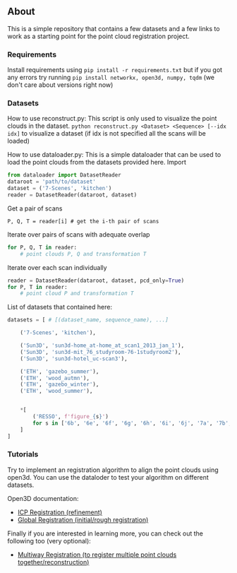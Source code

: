 
## About
This is a simple repository that contains a few datasets and a few links to work as a starting point for the point cloud registration project.

### Requirements
Install requirements using `pip install -r requirements.txt` but if you got any errors try running `pip install networkx, open3d, numpy, tqdm` (we don't care about versions right now)


### Datasets
How to use reconstruct.py:
This script is only used to visualize the point clouds in the dataset.
`python reconstruct.py <Dataset> <Sequence> [--idx idx]` to visualize a dataset (if idx is not specified all the scans will be loaded)


How to use dataloader.py:
This is a simple dataloader that can be used to load the point clouds from the datasets provided here.
Import
```py
from dataloader import DatasetReader
dataroot = 'path/to/dataset'
dataset = ('7-Scenes', 'kitchen')
reader = DatasetReader(dataroot, dataset)
```

Get a pair of scans
```
P, Q, T = reader[i] # get the i-th pair of scans
```


Iterate over pairs of scans with adequate overlap
```py
for P, Q, T in reader:
    # point clouds P, Q and transformation T
```


Iterate over each scan individually 
```py
reader = DatasetReader(dataroot, dataset, pcd_only=True)
for P, T in reader:
    # point cloud P and transformation T
```

List of datasets that contained here:
```py
datasets = [ # [(dataset_name, sequence_name), ...]

    ('7-Scenes', 'kitchen'),

    ('Sun3D', 'sun3d-home_at-home_at_scan1_2013_jan_1'),
    ('Sun3D', 'sun3d-mit_76_studyroom-76-1studyroom2'),
    ('Sun3D', 'sun3d-hotel_uc-scan3'),

    ('ETH', 'gazebo_summer'),
    ('ETH', 'wood_autmn'),
    ('ETH', 'gazebo_winter'),
    ('ETH', 'wood_summer'),


    *[
        ('RESSO', f'figure_{s}')
        for s in ['6b', '6e', '6f', '6g', '6h', '6i', '6j', '7a', '7b', '7c', '7d', '7e']
    ]
]

```

### Tutorials
Try to implement an registration algorithm to align the point clouds using open3d. You can use the dataloder to test your algorithm on different datasets.

Open3D documentation:
- [ICP Registration (refinement)](https://www.open3d.org/html/tutorial/pipelines/icp_registration.html)
- [Global Registration (initial/rough registration)](https://www.open3d.org/html/tutorial/pipelines/global_registration.html)


Finally if you are interested in learning more, you can check out the following too (very optional):
- [Multiway Registration (to register multiple point clouds together/reconstruction)](https://www.open3d.org/html/tutorial/pipelines/multiway_registration.html)
